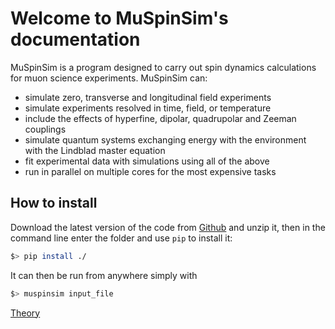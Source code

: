 # Welcome to MuSpinSim's documentation

MuSpinSim is a program designed to carry out spin dynamics calculations for 
muon science experiments. MuSpinSim can:

* simulate zero, transverse and longitudinal field experiments
* simulate experiments resolved in time, field, or temperature
* include the effects of hyperfine, dipolar, quadrupolar and Zeeman couplings
* simulate quantum systems exchanging energy with the environment with the Lindblad master equation
* fit experimental data with simulations using all of the above
* run in parallel on multiple cores for the most expensive tasks

## How to install

Download the latest version of the code from [Github](https://github.com/muon-spectroscopy-computational-project/muspinsim)
and unzip it, then in the command line enter the folder and use `pip` to install it:

```bash
$> pip install ./
```

It can then be run from anywhere simply with

```bash
$> muspinsim input_file
```

[Theory](./theory.md)